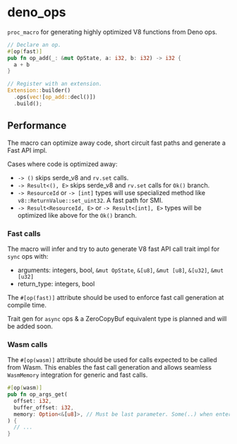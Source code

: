 # deno_ops

`proc_macro` for generating highly optimized V8 functions from Deno ops.

```rust
// Declare an op.
#[op(fast)]
pub fn op_add(_: &mut OpState, a: i32, b: i32) -> i32 {
  a + b
}

// Register with an extension.
Extension::builder()
  .ops(vec![op_add::decl()])
  .build();
```

## Performance

The macro can optimize away code, short circuit fast paths and generate a Fast
API impl.

Cases where code is optimized away:

- `-> ()` skips serde_v8 and `rv.set` calls.
- `-> Result<(), E>` skips serde_v8 and `rv.set` calls for `Ok()` branch.
- `-> ResourceId` or `-> [int]` types will use specialized method like
  `v8::ReturnValue::set_uint32`. A fast path for SMI.
- `-> Result<ResourceId, E>` or `-> Result<[int], E>` types will be optimized
  like above for the `Ok()` branch.

### Fast calls

The macro will infer and try to auto generate V8 fast API call trait impl for
`sync` ops with:

- arguments: integers, bool, `&mut OpState`, `&[u8]`, `&mut [u8]`, `&[u32]`,
  `&mut [u32]`
- return_type: integers, bool

The `#[op(fast)]` attribute should be used to enforce fast call generation at
compile time.

Trait gen for `async` ops & a ZeroCopyBuf equivalent type is planned and will be
added soon.

### Wasm calls

The `#[op(wasm)]` attribute should be used for calls expected to be called from
Wasm. This enables the fast call generation and allows seamless `WasmMemory`
integration for generic and fast calls.

```rust
#[op(wasm)]
pub fn op_args_get(
  offset: i32,
  buffer_offset: i32,
  memory: Option<&[u8]>, // Must be last parameter. Some(..) when entered from Wasm.
) {
  // ...
}
```
